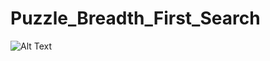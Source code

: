 # Puzzle_Breadth_First_Search





![Alt Text](https://media.giphy.com/media/fxySpLaqzwZTl0KfIu/giphy.gif)
